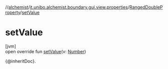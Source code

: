 //[alchemist](../../../index.md)/[it.unibo.alchemist.boundary.gui.view.properties](../index.md)/[RangedDoubleProperty](index.md)/[setValue](set-value.md)

# setValue

[jvm]\
open override fun [setValue](set-value.md)(v: [Number](https://kotlinlang.org/api/latest/jvm/stdlib/kotlin/-number/index.html))

{@inheritDoc}.
